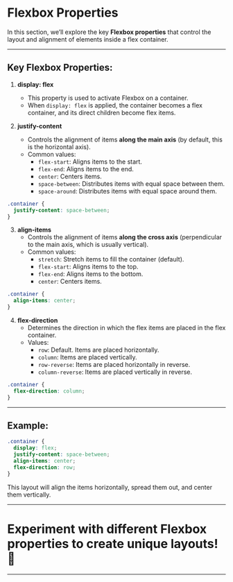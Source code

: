 # Flexbox Properties

In this section, we’ll explore the key **Flexbox properties** that control the layout and alignment of elements inside a flex container.

---

## Key Flexbox Properties:

1. **display: flex**

   - This property is used to activate Flexbox on a container.
   - When `display: flex` is applied, the container becomes a flex container, and its direct children become flex items.

2. **justify-content**
   - Controls the alignment of items **along the main axis** (by default, this is the horizontal axis).
   - Common values:
     - `flex-start`: Aligns items to the start.
     - `flex-end`: Aligns items to the end.
     - `center`: Centers items.
     - `space-between`: Distributes items with equal space between them.
     - `space-around`: Distributes items with equal space around them.

```css
.container {
  justify-content: space-between;
}
```

3. **align-items**
   - Controls the alignment of items **along the cross axis** (perpendicular to the main axis, which is usually vertical).
   - Common values:
     - `stretch`: Stretch items to fill the container (default).
     - `flex-start`: Aligns items to the top.
     - `flex-end`: Aligns items to the bottom.
     - `center`: Centers items.

```css
.container {
  align-items: center;
}
```

4. **flex-direction**
   - Determines the direction in which the flex items are placed in the flex container.
   - Values:
     - `row`: Default. Items are placed horizontally.
     - `column`: Items are placed vertically.
     - `row-reverse`: Items are placed horizontally in reverse.
     - `column-reverse`: Items are placed vertically in reverse.

```css
.container {
  flex-direction: column;
}
```

---

## Example:

```css
.container {
  display: flex;
  justify-content: space-between;
  align-items: center;
  flex-direction: row;
}
```

This layout will align the items horizontally, spread them out, and center them vertically.

---

# Experiment with different Flexbox properties to create unique layouts! 🎨

---
